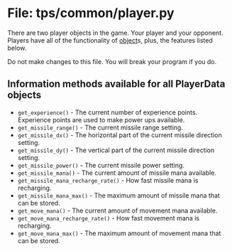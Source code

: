 # File: tps/common/player.py

There are two player objects in the game.  Your player
and your opponent.  Players have all of the functionality
of [object](object.md)s, plus, the features listed below.

Do not make changes to this file.  You will break
your program if you do.


Information methods available for all PlayerData objects
--------------------------------------------------------

* `get_experience()` - The current number of experience points.
  Experience points are used to make power ups available.
* `get_missile_range()` - The current missile range setting.
* `get_missile_dx()` - The horizontal part of the current
  missile direction setting.
* `get_missile_dy()` - The vertical part of the current
  missile direction setting.
* `get_missile_power()` - The current missile power setting.
* `get_missile_mana()` - The current amount of missile mana available.
* `get_missile_mana_recharge_rate()` - How fast missile mana is recharging.
* `get_missile_mana_max()` - The maximum amount of missile mana that can be stored.
* `get_move_mana()` - The current amount of movement mana available.
* `get_move_mana_recharge_rate()` - How fast movement mana is recharging.
* `get_move_mana_max()` - The maximum amount of movement mana that can be stored.

